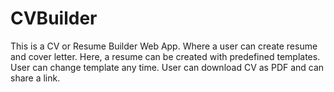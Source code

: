 # CVBuilder
This is a CV or Resume Builder Web App. Where a user can create resume and cover letter.
Here, a resume can be created with predefined templates. User can change template any time.
User can download CV as PDF and can share a link.
